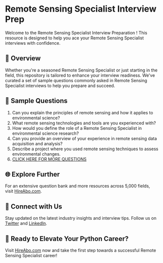 # Remote Sensing Specialist Interview Prep

Welcome to the Remote Sensing Specialist Interview Preparation ! This resource is designed to help you ace your Remote Sensing Specialist interviews with confidence.

## 🚀 Overview

Whether you're a seasoned Remote Sensing Specialist or just starting in the field, this repository is tailored to enhance your interview readiness. We've curated a set of sample questions commonly asked in Remote Sensing Specialist interviews to help you prepare and succeed.

## 📝 Sample Questions

1. Can you explain the principles of remote sensing and how it applies to environmental science?
2. What remote sensing technologies and tools are you experienced with?
3. How would you define the role of a Remote Sensing Specialist in environmental science research?
4. Can you provide an overview of your experience in remote sensing data acquisition and analysis?
5. Describe a project where you used remote sensing techniques to assess environmental changes.
6. [CLICK HERE FOR MORE QUESTIONS](https://hireabo.com/job/5_3_26/Remote%20Sensing%20Specialist)

## 🌐 Explore Further

For an extensive question bank and more resources across 5,000 fields, visit [HireAbo.com](https://www.hireabo.com).

## 📱 Connect with Us

Stay updated on the latest industry insights and interview tips. Follow us on [Twitter](https://twitter.com/hireabo) and [LinkedIn](https://www.linkedin.com/in/hire-abo-3609972a8/).

## 🚀 Ready to Elevate Your Python Career?

Visit [HireAbo.com](https://www.hireabo.com) now and take the first step towards a successful Remote Sensing Specialist career!